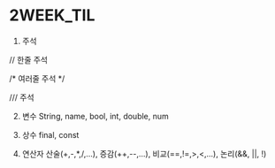 # 2WEEK_TIL

1. 주석

// 한줄 주석

/* 여러줄 주석
*/

///  주석

2. 변수
String, name, bool, int, double, num

3. 상수
final, const

4. 연산자
산술(+,-,*,/,...), 증감(++,--,...), 비교(==,!=,>,<,...), 논리(&&, ||, !)
